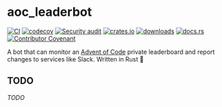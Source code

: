 # aoc_leaderbot

[![CI](https://github.com/clechasseur/aoc_leaderbot/actions/workflows/ci.yml/badge.svg?branch=main&event=push)](https://github.com/clechasseur/aoc_leaderbot/actions/workflows/ci.yml) [![codecov](https://codecov.io/gh/clechasseur/aoc_leaderbot/branch/main/graph/badge.svg?token=qSFdAkbb8U)](https://codecov.io/gh/clechasseur/aoc_leaderbot) [![Security audit](https://github.com/clechasseur/aoc_leaderbot/actions/workflows/audit-check.yml/badge.svg?branch=main)](https://github.com/clechasseur/aoc_leaderbot/actions/workflows/audit-check.yml) [![crates.io](https://img.shields.io/crates/v/aoc_leaderbot.svg)](https://crates.io/crates/aoc_leaderbot) [![downloads](https://img.shields.io/crates/d/aoc_leaderbot.svg)](https://crates.io/crates/aoc_leaderbot) [![docs.rs](https://img.shields.io/badge/docs-latest-blue.svg)](https://docs.rs/aoc_leaderbot) [![Contributor Covenant](https://img.shields.io/badge/Contributor%20Covenant-2.1-4baaaa.svg)](CODE_OF_CONDUCT.md)

A bot that can monitor an [Advent of Code](https://adventofcode.com/) private leaderboard and report changes to services like Slack.
Written in Rust 🦀

## TODO

_TODO_
